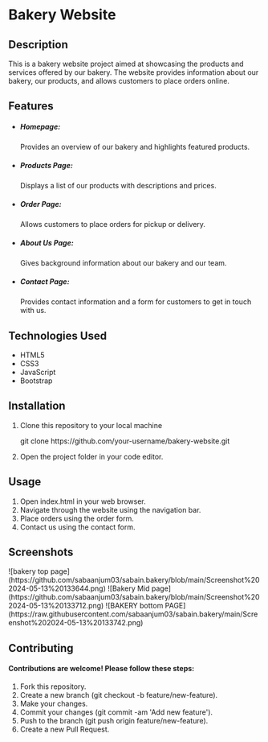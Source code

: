 
<h1>Bakery Website</h1>

<h2>Description</h2>
<p></p>This is a bakery website project aimed at showcasing the products and services offered by our bakery. The website provides information about our bakery, our products, and allows customers to place orders online.</p>
<h2>Features</h2>
<ul>
<li><h5>Homepage:</h5> Provides an overview of our bakery and highlights featured products.</li>
<li><h5>Products Page: </h5>Displays a list of our products with descriptions and prices.</li>
<li><h5>Order Page:</h5> Allows customers to place orders for pickup or delivery.</li>
<li><h5>About Us Page:</h5> Gives background information about our bakery and our team.</li>
<li><h5>Contact Page:</h5> Provides contact information and a form for customers to get in touch with us.</li>
</ul>
<h2>Technologies Used</h2>
<ul>
<li>HTML5</li>
<li>CSS3</li>
<li>JavaScript</li>
<li>Bootstrap</li>
</ul>
<h2>Installation</h2>
<ol>
  <li>Clone this repository to your local machine</li>
  <p>git clone https://github.com/your-username/bakery-website.git
</p>
  <li>Open the project folder in your code editor.</li>
</ol>
<h2>Usage</h2>
<ol>
<li>Open index.html in your web browser.</li>
<li>Navigate through the website using the navigation bar.</li>
<li>Place orders using the order form.</li>
<li>Contact us using the contact form.</li>
</ol>
<h2>Screenshots</h2>
![bakery top page](https://github.com/sabaanjum03/sabain.bakery/blob/main/Screenshot%202024-05-13%20133644.png)
![Bakery Mid page](https://github.com/sabaanjum03/sabain.bakery/blob/main/Screenshot%202024-05-13%20133712.png)
![BAKERY bottom PAGE](https://raw.githubusercontent.com/sabaanjum03/sabain.bakery/main/Screenshot%202024-05-13%20133742.png)

<h2>Contributing</h2>
<h4>Contributions are welcome! Please follow these steps:</h4>
<ol>
<li>Fork this repository.</li>
<li>Create a new branch (git checkout -b feature/new-feature).</li>
<li>Make your changes.</li>
<li>Commit your changes (git commit -am 'Add new feature').</li>
<li>Push to the branch (git push origin feature/new-feature).</li>
<li>Create a new Pull Request.</li>
</ol>
























